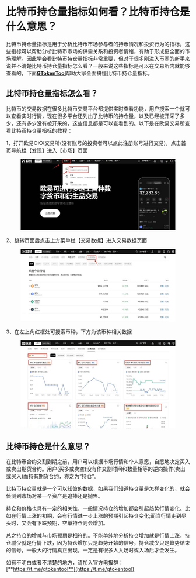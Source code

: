 # 比特币持仓量指标如何看？比特币持仓是什么意思？

比特币持仓量指标是用于分析比特币市场参与者的持币情况和投资行为的指标，这些指标可以帮助分析比特币市场的供需关系和投资者情绪，有助于形成更全面的市场理解。因此学会看比特币持仓量指标非常重要，但对于很多刚进入币圈的新手来说并不清楚比特币持仓量指标怎么看？一般来说这些指标是可以在交易所内就能够查看的，下面[**GTokenTool**](https://www.gtokentool.com)帮助大家全面搞懂比特币持仓量指标。

## 比特币持仓量指标怎么看？

比特币的交易数据在很多比特币交易平台都提供实时查看功能，用户搜索一个就可以查看实时行情，现在很多平台还列出了比特币的持仓量，以及已经被开采了多少，还有多少没有被开采的，这些信息都是可以查看到的。以下是在欧易交易所查看比特币持仓量指标的教程：

1、打开欧易OKX交易所(没有账号的投资者可以点此注册账号进行交易)，点击首页导航栏【发现】进入【市场】页面

<figure><img src="../../.gitbook/assets/171836522087131.jpg" alt=""><figcaption></figcaption></figure>

2、跳转页面后点击上方菜单栏【交易数据】进入交易数据页面

<figure><img src="../../.gitbook/assets/171836522087131 (1).jpg" alt=""><figcaption></figcaption></figure>

3、在左上角红框处可搜索币种，下方为该币种相关数据

<figure><img src="../../.gitbook/assets/171836522087131 (2).jpg" alt=""><figcaption></figcaption></figure>

## 比特币持仓是什么意思？

在比特币合约交割到期之前，用户可以根据市场行情和个人意愿，自愿地决定买入或卖出期货合约。用户(买多或卖空)没有作交割时间和数量相等的逆向操作(卖出或买入)而持有期货合约，称之为“持仓”。

比特币持仓量就是一个可以知彼的数据，如果我们知道持仓量是怎样变化的，就会侦测到市场对某一个资产是追捧还是抛售。

持仓和价格也具有一定的相关性，一般情况持仓的增加都会引起趋势行情变化。比如在行情上涨的初期，会有行情进一步上涨的预期引起持仓变化;而当行情走到尽头时，又会有下跌预期，空单持仓则会增加。

总之持仓的增减与市场预期是相符的。不能单纯地分析持仓增加就是行情上涨，持仓减少就是行情下跌，因为持仓增加只是趋势开始的信号，持仓减少只是趋势结束的信号，一般大的行情真正出现，一定是有很多人入场时或入场后才会发生。

如有不明白或者不清楚的地方，请加入官方电报群：[**https://t.me/gtokentool**](https://t.me/gtokentool)
